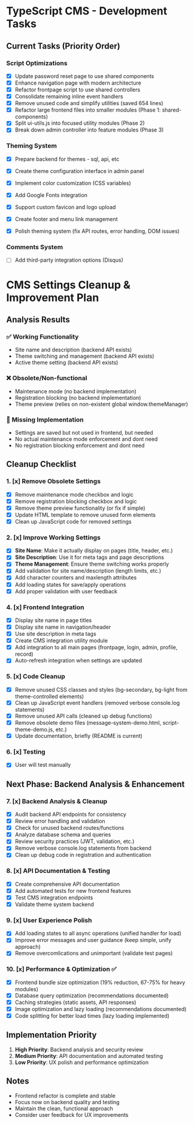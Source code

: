 # TypeScript CMS - Development Tasks

## Current Tasks (Priority Order)

### Script Optimizations
- [x] Update password reset page to use shared components
- [x] Enhance navigation page with modern architecture  
- [x] Refactor frontpage script to use shared controllers
- [x] Consolidate remaining inline event handlers
- [x] Remove unused code and simplify utilities (saved 654 lines)
- [x] Refactor large frontend files into smaller modules (Phase 1: shared-components)
- [x] Split ui-utils.js into focused utility modules (Phase 2)
- [x] Break down admin controller into feature modules (Phase 3)

### Theming System
- [x] Prepare backend for themes - sql, api, etc
- [x] Create theme configuration interface in admin panel
- [x] Implement color customization (CSS variables)
- [x] Add Google Fonts integration
- [x] Support custom favicon and logo upload
- [x] Create footer and menu link management
- [x] Polish theming system (fix API routes, error handling, DOM issues)


### Comments System
- [ ] Add third-party integration options (Disqus)

# CMS Settings Cleanup & Improvement Plan

## Analysis Results

### ✅ **Working Functionality**
- Site name and description (backend API exists)
- Theme switching and management (backend API exists)
- Active theme setting (backend API exists)

### ❌ **Obsolete/Non-functional**
- Maintenance mode (no backend implementation)
- Registration blocking (no backend implementation)
- Theme preview (relies on non-existent global window.themeManager)

### 🔧 **Missing Implementation**
- Settings are saved but not used in frontend, but needed
- No actual maintenance mode enforcement and dont need
- No registration blocking enforcement and dont need

## Cleanup Checklist

### 1. [x] Remove Obsolete Settings
- [x] Remove maintenance mode checkbox and logic
- [x] Remove registration blocking checkbox and logic
- [x] Remove theme preview functionality (or fix if simple)
- [x] Update HTML template to remove unused form elements
- [x] Clean up JavaScript code for removed settings

### 2. [x] Improve Working Settings
- [x] **Site Name**: Make it actually display on pages (title, header, etc.)
- [x] **Site Description**: Use it for meta tags and page descriptions
- [x] **Theme Management**: Ensure theme switching works properly
- [x] Add validation for site name/description (length limits, etc.)
- [x] Add character counters and maxlength attributes
- [x] Add loading states for save/apply operations
- [x] Add proper validation with user feedback

### 4. [x] Frontend Integration
- [x] Display site name in page titles
- [x] Display site name in navigation/header
- [x] Use site description in meta tags
- [x] Create CMS integration utility module
- [x] Add integration to all main pages (frontpage, login, admin, profile, record)
- [x] Auto-refresh integration when settings are updated

### 5. [x] Code Cleanup
- [x] Remove unused CSS classes and styles (bg-secondary, bg-light from theme-controlled elements)
- [x] Clean up JavaScript event handlers (removed verbose console.log statements)
- [x] Remove unused API calls (cleaned up debug functions)
- [x] Remove obsolete demo files (message-system-demo.html, script-theme-demo.js, etc.)
- [x] Update documentation, briefly (README is current)

### 6. [x] Testing
- [x] User will test manually

## Next Phase: Backend Analysis & Enhancement

### 7. [x] Backend Analysis & Cleanup
- [x] Audit backend API endpoints for consistency
- [x] Review error handling and validation
- [x] Check for unused backend routes/functions
- [x] Analyze database schema and queries
- [x] Review security practices (JWT, validation, etc.)
- [x] Remove verbose console.log statements from backend
- [x] Clean up debug code in registration and authentication

### 8. [x] API Documentation & Testing
- [x] Create comprehensive API documentation
- [x] Add automated tests for new frontend features
- [x] Test CMS integration endpoints
- [x] Validate theme system backend

### 9. [x] User Experience Polish
- [x] Add loading states to all async operations (unified handler for load)
- [x] Improve error messages and user guidance (keep simple, unify approach)
- [x] Remove overcomlications and unimportant (validate test pages)

### 10. [x] Performance & Optimization ✅
- [x] Frontend bundle size optimization (19% reduction, 67-75% for heavy modules)
- [x] Database query optimization (recommendations documented)
- [x] Caching strategies (static assets, API responses)
- [x] Image optimization and lazy loading (recommendations documented)
- [x] Code splitting for better load times (lazy loading implemented)

## Implementation Priority

1. **High Priority**: Backend analysis and security review
2. **Medium Priority**: API documentation and automated testing
3. **Low Priority**: UX polish and performance optimization

## Notes

- Frontend refactor is complete and stable
- Focus now on backend quality and testing
- Maintain the clean, functional approach
- Consider user feedback for UX improvements
